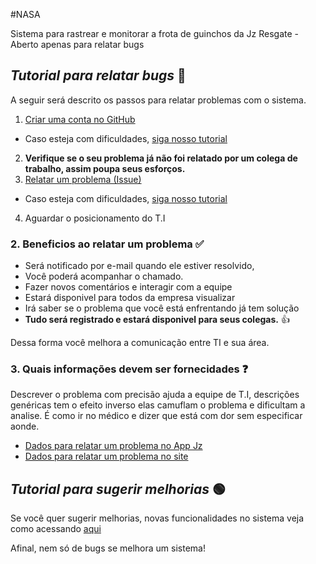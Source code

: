 #NASA

Sistema para rastrear e monitorar a frota de guinchos da Jz Resgate - Aberto apenas para relatar bugs

## _Tutorial para relatar bugs_ :red_circle:

A seguir será descrito os passos para relatar problemas com o sistema.

1. [Criar uma conta no GitHub](https://github.com/join?source=https://github.com/JZResgate/NASA-Issues/)
 * Caso esteja com dificuldades, [siga nosso tutorial](https://github.com/JZResgate/NASA-Issues/wiki/Criando-uma-conta-no-GitHub)
2. **Verifique se o seu problema já não foi relatado por um colega de trabalho, assim poupa seus esforços.**
3.  [Relatar um problema (Issue)](https://github.com/JZResgate/NASA-Issues/issues)
 * Caso esteja com dificuldades, [siga nosso tutorial](https://github.com/JZResgate/NASA-Issues/wiki/Relatando-um-problema)
4. Aguardar o posicionamento do T.I

### 2. Beneficios ao relatar um problema :white_check_mark:

* Será notificado por e-mail quando ele estiver resolvido, 
* Você poderá acompanhar o chamado.
* Fazer novos comentários e interagir com a equipe 
* Estará disponivel para todos da empresa visualizar
* Irá saber se o problema que você está enfrentando já tem solução
* **Tudo será registrado e estará disponivel para seus colegas.** :thumbsup:

Dessa forma você melhora a comunicação entre TI e sua área. 

### 3. Quais informações devem ser fornecidades :question:

Descrever o problema com precisão ajuda a equipe de T.I, descrições genéricas tem o efeito inverso elas camuflam o problema e dificultam a analise. É como ir no médico e dizer que está com dor sem especificar aonde.

* [Dados para relatar um problema no App Jz](https://github.com/JZResgate/NASA-Issues/wiki/Como-relatar-um-problema-no-aplicativo-Jz-Resgate)
* [Dados para relatar um problema no site](https://github.com/JZResgate/NASA-Issues/wiki/Como-relatar-um-problema-no-Site)


## _Tutorial para sugerir melhorias_ :green_circle:

Se você quer sugerir melhorias, novas funcionalidades no sistema veja como acessando [aqui](https://github.com/JZResgate/NASA-Issues/wiki/Sugerir-Melhorias)

Afinal, nem só de bugs se melhora um sistema!
